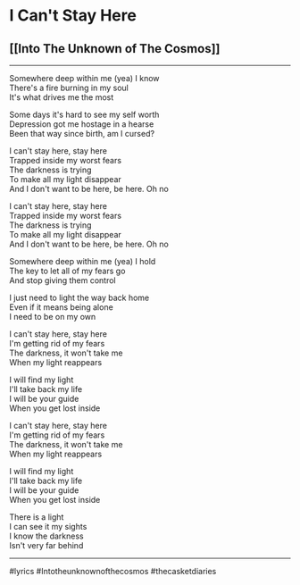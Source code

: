 # I Can't Stay Here

## [[Into The Unknown of The Cosmos]]

---

Somewhere deep within me (yea) I know  
There's a fire burning in my soul  
It's what drives me the most

Some days it's hard to see my self worth  
Depression got me hostage in a hearse  
Been that way since birth, am I cursed?

I can't stay here, stay here  
Trapped inside my worst fears  
The darkness is trying  
To make all my light disappear  
And I don't want to be here, be here. Oh no

I can't stay here, stay here  
Trapped inside my worst fears  
The darkness is trying  
To make all my light disappear  
And I don't want to be here, be here. Oh no

Somewhere deep within me (yea) I hold  
The key to let all of my fears go  
And stop giving them control

I just need to light the way back home  
Even if it means being alone  
I need to be on my own

I can't stay here, stay here  
I'm getting rid of my fears  
The darkness, it won't take me  
When my light reappears

I will find my light  
I'll take back my life  
I will be your guide  
When you get lost inside

I can't stay here, stay here  
I'm getting rid of my fears  
The darkness, it won't take me  
When my light reappears

I will find my light  
I'll take back my life  
I will be your guide  
When you get lost inside

There is a light  
I can see it my sights  
I know the darkness  
Isn't very far behind

---

#lyrics #Intotheunknownofthecosmos #thecasketdiaries
